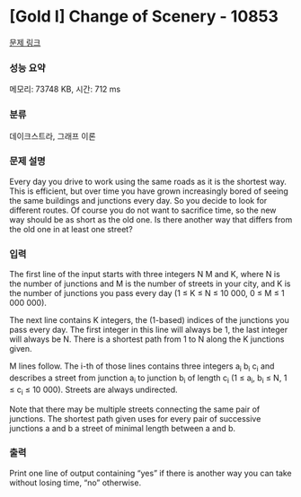# [Gold I] Change of Scenery - 10853 

[문제 링크](https://www.acmicpc.net/problem/10853) 

### 성능 요약

메모리: 73748 KB, 시간: 712 ms

### 분류

데이크스트라, 그래프 이론

### 문제 설명

<p>Every day you drive to work using the same roads as it is the shortest way. This is efficient, but over time you have grown increasingly bored of seeing the same buildings and junctions every day. So you decide to look for different routes. Of course you do not want to sacrifice time, so the new way should be as short as the old one. Is there another way that differs from the old one in at least one street?</p>

### 입력 

 <p>The first line of the input starts with three integers N M and K, where N is the number of junctions and M is the number of streets in your city, and K is the number of junctions you pass every day (1 ≤ K ≤ N ≤ 10 000, 0 ≤ M ≤ 1 000 000).</p>

<p>The next line contains K integers, the (1-based) indices of the junctions you pass every day. The first integer in this line will always be 1, the last integer will always be N. There is a shortest path from 1 to N along the K junctions given.</p>

<p>M lines follow. The i-th of those lines contains three integers a<sub>i</sub> b<sub>i</sub> c<sub>i</sub> and describes a street from junction a<sub>i</sub> to junction b<sub>i</sub> of length c<sub>i</sub> (1 ≤ a<sub>i</sub>, b<sub>i</sub> ≤ N, 1 ≤ c<sub>i</sub> ≤ 10 000). Streets are always undirected.</p>

<p>Note that there may be multiple streets connecting the same pair of junctions. The shortest path given uses for every pair of successive junctions a and b a street of minimal length between a and b.</p>

### 출력 

 <p>Print one line of output containing “yes” if there is another way you can take without losing time, “no” otherwise.</p>

